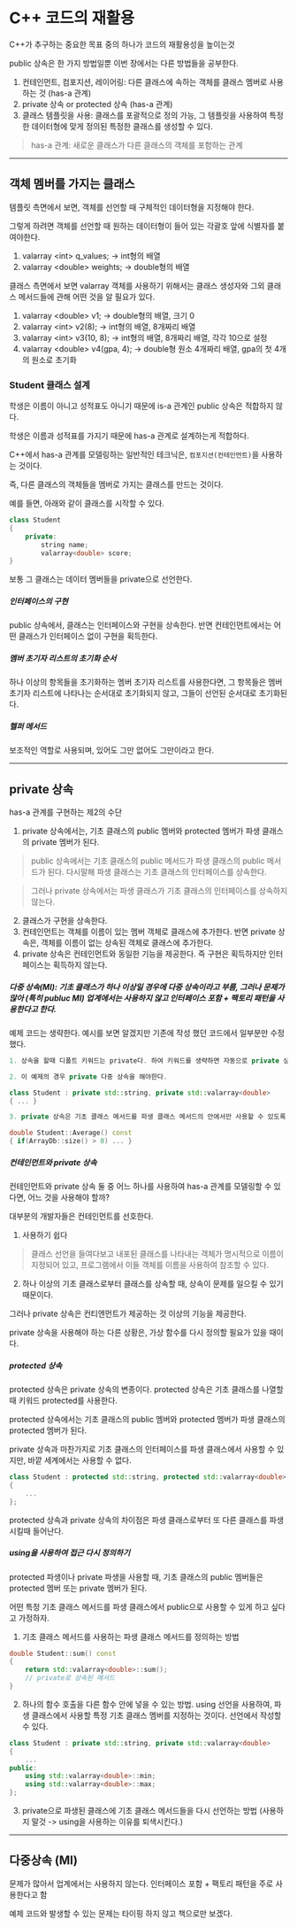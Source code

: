 # C++ 코드의 재활용

C++가 추구하는 중요한 목표 중의 하나가 코드의 재활용성을 높이는것

public 상속은 한 가지 방법일뿐 이번 장에서는 다른 방법들을 공부한다.

1. 컨테인먼트, 컴포지션, 레이어링: 다른 클래스에 속하는 객체를 클래스 멤버로 사용하는 것 (has-a 관계)
2. private 상속 or protected 상속 (has-a 관계)
3. 클래스 템플릿을 사용: 클래스를 포괄적으로 정의 가능, 그 템플릿을 사용하여 특정한 데이터형에 맞게 정의된 특정한 클래스를 생성할 수 있다.

> has-a 관계: 새로운 클래스가 다른 클래스의 객체를 포함하는 관계

---
## 객체 멤버를 가지는 클래스

템플릿 측면에서 보면, 객체를 선언할 때 구체적인 데이터형을 지정해야 한다.

그렇게 하려면 객체를 선언할 때 원하는 데이터형이 들어 있는 각괄호 앞에 식별자를 붙여야한다.

1. valarray &lt;int> q_values; -> int형의 배열
2. valarray &lt;double> weights; -> double형의 배열

클래스 측면에서 보면 valarray 객체를 사용하기 위해서는 클래스 생성자와 그외 클래스 메서드들에 관해 어떤 것을 알 필요가 있다.

1. valarray &lt;double> v1; -> double형의 배열, 크기 0
2. valarray &lt;int> v2(8); -> int형의 배열, 8개짜리 배열
3. valarray &lt;int> v3(10, 8); -> int형의 배열, 8개짜리 배열, 각각 10으로 설정
4. valarray &lt;double> v4(gpa, 4); -> double형 원소 4개짜리 배열, gpa의 첫 4개의 원소로 초기화

### Student 클래스 설계
학생은 이름이 아니고 성적표도 아니기 때문에 is-a 관계인 public 상속은 적합하지 않다.

학생은 이름과 성적표를 가지기 때문에 has-a 관계로 설계하는게 적합하다.

C++에서 has-a 관계를 모델링하는 일반적인 테크닉은, ```컴포지션(컨테인먼트)```을 사용하는 것이다.

즉, 다른 클래스의 객체들을 멤버로 가지는 클래스를 만드는 것이다.

예를 들면, 아래와 같이 클래스를 시작할 수 있다.

``` cpp
class Student
{
    private:
        string name;
        valarray<double> score;
}
```

보통 그 클래스는 데이터 멤버들을 private으로 선언한다.

##### 인터페이스의 구현
public 상속에서, 클래스는 인터페이스와 구현을 상속한다. 반면 컨테인먼트에서는 어떤 클래스가 인터페이스 없이 구현을 획득한다.

##### 멤버 초기자 리스트의 초기화 순서
하나 이상의 항목들을 초기화하는 멤버 초기자 리스트를 사용한다면, 그 항목들은 멤버 초기자 리스트에 나타나는 순서대로 초기화되지 않고, 그들이 선언된 순서대로 초기화된다.

##### 헬퍼 메서드
보조적인 역할로 사용되며, 있어도 그만 없어도 그만이라고 한다.

---
## private 상속
has-a 관계를 구현하는 제2의 수단

1. private 상속에서는, 기초 클래스의 public 멤버와 protected 멤버가 파생 클래스의 private 멤버가 된다.

> public 상속에서는 기초 클래스의 public 메서드가 파생 클래스의 public 메서드가 된다. 다시말해 파생 클래스는 기초 클래스의 인터페이스를 상속한다.

> 그러나 private 상속에서는 파생 클래스가 기초 클래스의 인터페이스를 상속하지 않는다.

2. 클래스가 구현을 상속한다.
3. 컨테인먼트는 객체를 이름이 있는 멤버 객체로 클래스에 추가한다. 반면 private 상속은, 객체를 이름이 없는 상속된 객체로 클래스에 추가한다.
4. private 상속은 컨테인먼트와 동일한 기능을 제공한다. 즉 구현은 획득하지만 인터페이스는 획득하지 않는다.

##### 다중 상속(MI): 기초 클래스가 하나 이상일 경우에 다중 상속이라고 부름, 그러나 문제가 많아 (특히 publuc MI) 업계에서는 사용하지 않고 인터페이스 포함 + 팩토리 패턴을 사용한다고 한다.

예제 코드는 생략한다. 예시를 보면 알겠지만 기존에 작성 했던 코드에서 일부분만 수정했다.

``` cpp
1. 상속을 할때 디폴트 키워드는 private다. 하여 키워드를 생략하면 자동으로 private 상속이 되는데, 식별자를 써주는게 좋다.

2. 이 예제의 경우 private 다중 상속을 해야한다.

class Student : private std::string, private std::valarray<double>
{ ... }

3. private 상속은 기초 클래스 메서드를 파생 클래스 메서드의 안에서만 사용할 수 있도록 제한한다. 그러나 기초 클래스 기능을 public으로 사용하고 싶을때는 범위 결정 연산자로 호출할 수 있다.

double Student::Average() const
{ if(ArrayDb::size() > 0) ... }
``` 

##### 컨테인먼트와 private 상속
컨테인먼트와 private 상속 둘 중 어느 하나를 사용하여 has-a 관계를 모델링할 수 있다면, 어느 것을 사용해야 할까?

대부분의 개발자들은 컨테인먼트를 선호한다.

1. 사용하기 쉽다
> 클래스 선언을 들여다보고 내포된 클래스를 나타내는 객체가 명시적으로 이름이 지정되어 있고, 프로그램에서 이들 객체를 이름을 사용하여 참조할 수 있다.

2. 하나 이상의 기초 클래스로부터 클래스를 상속할 때, 상속이 문제를 일으킬 수 있기 때문이다.

그러나 private 상속은 컨티엔먼트가 제공하는 것 이상의 기능을 제공한다.

private 상속을 사용해야 하는 다른 상황은, 가상 함수를 다시 정의할 필요가 있을 때이다.

##### protected 상속

protected 상속은 private 상속의 변종이다. protected 상속은 기초 클래스를 나열할 때 키워드 protected를 사용한다.

protected 상속에서는 기초 클래스의 public 멤버와 protected 멤버가 파생 클래스의 protected 멤버가 된다.

private 상속과 마찬가지로 기초 클래스의 인터페이스를 파생 클래스에서 사용할 수 있지만, 바깥 세계에서는 사용할 수 없다.

``` c++
class Student : protected std::string, protected std::valarray<double>
{
    ...
};
```

protected 상속과 private 상속의 차이점은 파생 클래스로부터 또 다른 클래스를 파생시킬때 들어난다.

##### using을 사용하여 접근 다시 정의하기

protected 파생이나 private 파생을 사용할 때, 기초 클래스의 public 멤버들은 protected 멤버 또는 private 멤버가 된다.

어떤 특정 기초 클래스 메서드를 파생 클래스에서 public으로 사용할 수 있게 하고 싶다고 가정하자.

1. 기초 클래스 메서드를 사용하는 파생 클래스 메서드를 정의하는 방법
``` cpp
double Student::sum() const
{
    return std::valarray<double>::sum();
    // private로 상속된 메서드
}
```
2. 하나의 함수 호출을 다른 함수 안에 넣을 수 있는 방법. using 선언을 사용하여, 파생 클래스에서 사용할 특정 기초 클래스 멤버를 지정하는 것이다. 선언에서 작성할 수 있다. 
``` cpp
class Student : private std::string, private std::valarray<double>
{
    ...
public:
    using std::valarray<double>::min;
    using std::valarray<double>::max;
};
```
3. private으로 파생된 클래스에 기초 클래스 메서드들을 다시 선언하는 방법 (사용하지 말것 -> using을 사용하는 이유를 퇴색시킨다.)

---

## 다중상속 (MI)

문제가 많아서 업계에서는 사용하지 않는다. 인터페이스 포함 + 팩토리 패턴을 주로 사용한다고 함

예제 코드와 발생할 수 있는 문제는 타이핑 하지 않고 책으로만 보겠다.